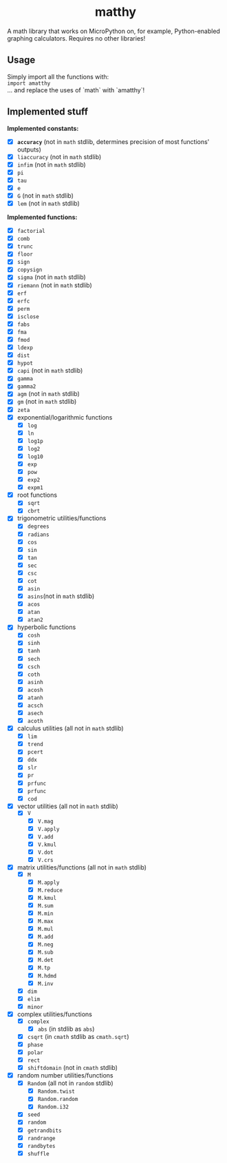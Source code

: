 <h1 align="center">matthy</h1>
A math library that works on MicroPython on, for example, Python-enabled graphing calculators. Requires no other libraries!
<h2>Usage</h2>
Simply import all the functions with:
<br />
<code>import amatthy</code>
<br />
... and replace the uses of `math` with `amatthy`!
<h2>Implemented stuff</h2>

<b>Implemented constants:</b>
- [x] **`accuracy`** (not in `math` stdlib, determines precision of most functions' outputs)
- [x] `liaccuracy` (not in `math` stdlib)
- [x] `infim` (not in `math` stdlib)
- [x] `pi`
- [x] `tau`
- [x] `e`
- [x] `G` (not in `math` stdlib)
- [x] `lem` (not in `math` stdlib)

<b>Implemented functions:</b>
- [x] `factorial`
- [x] `comb` 
- [x] `trunc`
- [x] `floor`
- [x] `sign`
- [x] `copysign`
- [x] `sigma` (not in `math` stdlib)
- [x] `riemann` (not in `math` stdlib)
- [x] `erf`
- [x] `erfc`
- [x] `perm`
- [x] `isclose`
- [x] `fabs`
- [x] `fma`
- [x] `fmod`
- [x] `ldexp`
- [x] `dist`
- [x] `hypot`
- [x] `capi` (not in `math` stdlib)
- [x] `gamma`
- [x] `gamma2`
- [x] `agm` (not in `math` stdlib)
- [x] `gm` (not in `math` stdlib)
- [x] `zeta`
- [x] exponential/logarithmic functions
    - [x] `log`
    - [x] `ln`
    - [x] `log1p`
    - [x] `log2`
    - [x] `log10`
    - [x] `exp`
    - [x] `pow`
    - [x] `exp2`
    - [x] `expm1`
- [x] root functions
    - [x] `sqrt`
    - [x] `cbrt`
- [x] trigonometric utilities/functions
    - [x] `degrees`
    - [x] `radians`
    - [x] `cos`
    - [x] `sin`
    - [x] `tan`
    - [x] `sec`
    - [x] `csc`
    - [x] `cot`
    - [x] `asin`
    - [x] `asins`(not in `math` stdlib)
    - [x] `acos` 
    - [x] `atan` 
    - [x] `atan2`
- [x] hyperbolic functions
    - [x] `cosh`
    - [x] `sinh`
    - [x] `tanh`
    - [x] `sech`
    - [x] `csch`
    - [x] `coth`
    - [x] `asinh`
    - [x] `acosh`
    - [x] `atanh`
    - [x] `acsch`
    - [x] `asech`
    - [x] `acoth`
- [x] calculus utilities (all not in `math` stdlib)
    - [x] `lim`
    - [x] `trend`
    - [x] `pcert`
    - [x] `ddx`
    - [x] `slr`
    - [x] `pr` 
    - [x] `prfunc`
    - [x] `prfunc`
    - [x] `cod`
- [x] vector utilities (all not in `math` stdlib)
    - [x] `V`
        - [x] `V.mag` 
        - [x] `V.apply`
        - [x] `V.add`
        - [x] `V.kmul`
        - [x] `V.dot`
        - [x] `V.crs`
- [x] matrix utilities/functions (all not in `math` stdlib)
    - [x] `M`
        - [x] `M.apply`
        - [x] `M.reduce`
        - [x] `M.kmul`
        - [x] `M.sum`
        - [x] `M.min`
        - [x] `M.max`
        - [x] `M.mul`
        - [x] `M.add`
        - [x] `M.neg`
        - [x] `M.sub`
        - [x] `M.det`
        - [x] `M.tp`
        - [x] `M.hdmd`
        - [x] `M.inv`
    - [x] `dim`
    - [x] `elim`
    - [x] `minor`
- [x] complex utilities/functions
    - [x] `complex`
        - [x] `abs` (in stdlib as `abs`)
    - [x] `csqrt` (in `cmath` stdlib as `cmath.sqrt`)
    - [x] `phase`
    - [x] `polar`
    - [x] `rect`
    - [x] `shiftdomain` (not in `cmath` stdlib)
- [x] random number utilities/functions
    - [x] `Random` (all not in `random` stdlib)
        - [x] `Random.twist`
        - [x] `Random.random`
        - [x] `Random.i32`
    - [x] `seed`
    - [x] `random`
    - [x] `getrandbits`
    - [x] `randrange`
    - [x] `randbytes`
    - [x] `shuffle`
